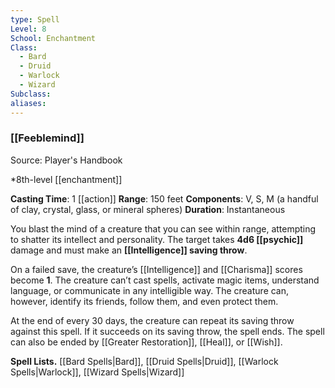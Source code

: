 ```yaml
---
type: Spell
Level: 8
School: Enchantment
Class:
  - Bard
  - Druid
  - Warlock
  - Wizard
Subclass:
aliases:
---
```

### [[Feeblemind]]

Source: Player's Handbook

*8th-level [[enchantment]]

**Casting Time**: 1 [[action]]
**Range**: 150 feet
**Components**: V, S, M (a handful of clay, crystal, glass, or mineral spheres)
**Duration**: Instantaneous

You blast the mind of a creature that you can see within range, attempting to shatter its intellect and personality. The target takes **4d6 [[psychic]]** damage and must make an **[[Intelligence]] saving throw**.

On a failed save, the creature’s [[Intelligence]] and [[Charisma]] scores become **1**. The creature can’t cast spells, activate magic items, understand language, or communicate in any intelligible way. The creature can, however, identify its friends, follow them, and even protect them.

At the end of every 30 days, the creature can repeat its saving throw against this spell. If it succeeds on its saving throw, the spell ends. The spell can also be ended by [[Greater Restoration]], [[Heal]], or [[Wish]].

**Spell Lists.** [[Bard Spells|Bard]], [[Druid Spells|Druid]], [[Warlock Spells|Warlock]], [[Wizard Spells|Wizard]] 